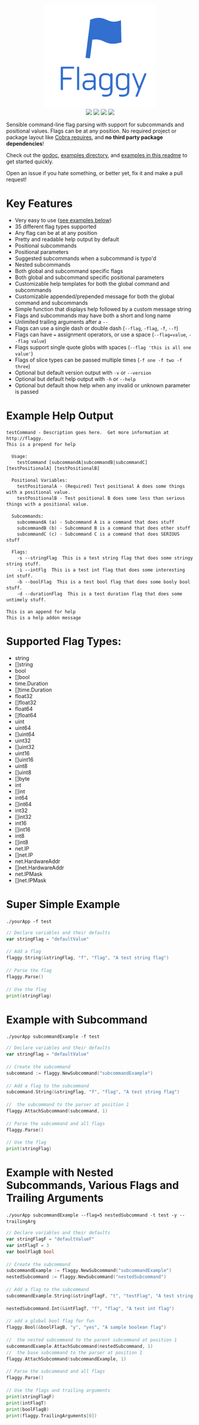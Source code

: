 <p align="center">

<img src="/logo.png" />
<br />
<a href="https://goreportcard.com/report/github.com/integrii/flaggy"><img src="https://goreportcard.com/badge/github.com/integrii/flaggy"></a>
<a href="https://travis-ci.org/integrii/flaggy"><img src="https://travis-ci.org/integrii/flaggy.svg?branch=master"></a>
<a href="http://godoc.org/github.com/integrii/flaggy"><img src="https://camo.githubusercontent.com/d48cccd1ce67ddf8ba7fc356ec1087f3f7aa6d12/68747470733a2f2f676f646f632e6f72672f6769746875622e636f6d2f6c696c65696f2f6c696c653f7374617475732e737667"></a>
<img src="https://img.shields.io/badge/license-Unlicense-blue.svg">
</p>

Sensible command-line flag parsing with support for subcommands and positional values. Flags can be at any position.  No required project or package layout like [Cobra requires](https://github.com/spf13/cobra/issues/641), and **no third party package dependencies**!

Check out the [godoc](http://godoc.org/github.com/integrii/flaggy), [examples directory](https://github.com/integrii/flaggy/tree/master/examples), and [examples in this readme](https://github.com/integrii/flaggy#super-simple-example) to get started quickly.

Open an issue if you hate something, or better yet, fix it and make a pull request!

# Key Features

- Very easy to use ([see examples below](https://github.com/integrii/flaggy#super-simple-example))
- 35 different flag types supported
- Any flag can be at at any position
- Pretty and readable help output by default
- Positional subcommands
- Positional parameters
- Suggested subcommands when a subcommand is typo'd
- Nested subcommands
- Both global and subcommand specific flags
- Both global and subcommand specific positional parameters
- Customizable help templates for both the global command and subcommands
- Customizable appended/prepended message for both the global command and subcommands
- Simple function that displays help followed by a custom message string
- Flags and subcommands may have both a short and long name
- Unlimited trailing arguments after a `--`
- Flags can use a single dash or double dash (`--flag`, `-flag`, `-f`, `--f`)
- Flags can have `=` assignment operators, or use a space (`--flag=value`, `--flag value`)
- Flags support single quote globs with spaces (`--flag 'this is all one value'`)
- Flags of slice types can be passed multiple times (`-f one -f two -f three`)
- Optional but default version output with `-v` or `--version`
- Optional but default help output with `-h` or `--help`
- Optional but default show help when any invalid or unknown parameter is passed


# Example Help Output

```
testCommand - Description goes here.  Get more information at http://flaggy.
This is a prepend for help

  Usage:
    testCommand [subcommandA|subcommandB|subcommandC] [testPositionalA] [testPositionalB]

  Positional Variables:
    testPositionalA - (Required) Test positional A does some things with a positional value.
    testPositionalB - Test positional B does some less than serious things with a positional value.

  Subcommands:
    subcommandA (a) - Subcommand A is a command that does stuff
    subcommandB (b) - Subcommand B is a command that does other stuff
    subcommandC (c) - Subcommand C is a command that does SERIOUS stuff

  Flags:
    -s --stringFlag  This is a test string flag that does some stringy string stuff.
    -i --intFlg  This is a test int flag that does some interesting int stuff.
    -b --boolFlag  This is a test bool flag that does some booly bool stuff.
    -d --durationFlag  This is a test duration flag that does some untimely stuff.

This is an append for help
This is a help addon message
```

# Supported Flag Types:

- string
- []string
- bool
- []bool
- time.Duration
- []time.Duration
- float32
- []float32
- float64
- []float64
- uint
- uint64
- []uint64
- uint32
- []uint32
- uint16
- []uint16
- uint8
- []uint8
- []byte
- int
- []int
- int64
- []int64
- int32
- []int32
- int16
- []int16
- int8
- []int8
- net.IP
- []net.IP
- net.HardwareAddr
- []net.HardwareAddr
- net.IPMask
- []net.IPMask


# Super Simple Example

`./yourApp -f test`

```go
// Declare variables and their defaults
var stringFlag = "defaultValue"

// Add a flag
flaggy.String(&stringFlag, "f", "flag", "A test string flag")

// Parse the flag
flaggy.Parse()

// Use the flag
print(stringFlag)
```


# Example with Subcommand

`./yourApp subcommandExample -f test`

```go
// Declare variables and their defaults
var stringFlag = "defaultValue"

// Create the subcommand
subcommand := flaggy.NewSubcommand("subcommandExample")

// Add a flag to the subcommand
subcommand.String(&stringFlag, "f", "flag", "A test string flag")

//  the subcommand to the parser at position 1
flaggy.AttachSubcommand(subcommand, 1)

// Parse the subcommand and all flags
flaggy.Parse()

// Use the flag
print(stringFlag)
```

# Example with Nested Subcommands, Various Flags and Trailing Arguments

`./yourApp subcommandExample --flag=5 nestedSubcommand -t test -y -- trailingArg`

```go
// Declare variables and their defaults
var stringFlagF = "defaultValueF"
var intFlagT = 3
var boolFlagB bool

// Create the subcommand
subcommandExample := flaggy.NewSubcommand("subcommandExample")
nestedSubcommand := flaggy.NewSubcommand("nestedSubcommand")

// Add a flag to the subcommand
subcommandExample.String(&stringFlagF, "t", "testFlag", "A test string flag")

nestedSubcommand.Int(&intFlagT, "f", "flag", "A test int flag")

// add a global bool flag for fun
flaggy.Bool(&boolFlagB, "y", "yes", "A sample boolean flag")

//  the nested subcommand to the parent subcommand at position 1
subcommandExample.AttachSubcommand(nestedSubcommand, 1)
//  the base subcommand to the parser at position 1
flaggy.AttachSubcommand(subcommandExample, 1)

// Parse the subcommand and all flags
flaggy.Parse()

// Use the flags and trailing arguments
print(stringFlagF)
print(intFlagT)
print(boolFlagB)
print(flaggy.TrailingArguments[0])
```
